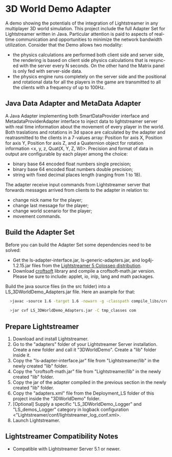 
3D World Demo Adapter
=====================


A demo showing the potentials of the integration of Lightstreamer in any multiplayer 3D world simulation. 
This project include the full Adapter Set for Lightstreamer written in Java. Particular attention is paid to aspects of real-time communication and opportunities to minimize the network bandwidth utilization. Consider that the Demo allows two modality:
- the physics calculations are performed both client side and server side, the rendering is based on client side physics calculations that is resync-ed with the server every N seconds. On the other hand the Matrix panel is only fed with server-side data.
- the physics engine runs completely on the server side and the positional and rotational data for all the players in the game are transmitted to all the clients with a frequency of up to 100Hz.

Java Data Adapter and MetaData Adapter
--------------------------------------

A Java Adapter implementing both SmartDataProvider interface and MetadataProviderAdapter interface to inject data to lightstreamer server with real time information about the movement of every player in the world.
Both traslations and rotations in 3d space are calculated by the adapter and reatrasmitted to the clients in a 7-values array: Position for axis X, Position for axis Y, Position for axis Z, and a Quaternion object for rotation information <x, y, z, Quat(X, Y, Z, W)>.
Precision and format of data in output are configurable by each player among the choice: 
- binary base 64 encoded float numbers single precision;
- binary base 64 encoded float numbers double precision;
- string with fixed decimal places length (ranging from 1 to 18).

The adapter receive input commands from Lightstreamer server that forwards messages arrived from clients to the adapter in relation to:
- change nick name for the player;
- change last message for the player;
- change world scenario for the player;
- movement commands.

Build the Adapter Set
---------------------

Before you can build the Adapter Set some dependencies need to be solved:

-  Get the ls-adapter-interface.jar, ls-generic-adapters.jar, and log4j-1.2.15.jar files from the [Lightstreamer 5 Colosseo distribution](http://www.lightstreamer.com/download).
-  Download [croftsoft](http://sourceforge.net/projects/croftsoft/files/) library and compile a croftsoft-math.jar version. Please be sure to include: applet, io, inlp, lang and math packages.

Build the java source files (in the src folder) into a LS_3DWorldDemo_Adapters.jar file. Here an axample for that:
```sh
  >javac -source 1.6 -target 1.6 -nowarn -g -classpath compile_libs/croftsoft/croftsoft-math.jar;compile_libs/ls-adapter-interface/ls-adapter-interface.jar;compile_libs/ls-generic-adapters/ls-generic-adapters.jar;compile_libs/log4j-1.2.15.jar -sourcepath src -d tmp_classes src/com/lightstreamer/adapters/DemoQuat3d/Move3dAdapter.java
  
  >jar cvf LS_3DWorldDemo_Adapters.jar -C tmp_classes com
```

Prepare Lightstreamer
---------------------

1.    Download and install Lightstreamer.
2.    Go to the "adapters" folder of your Lightstreamer Server installation. Create a new folder and call it "3DWorldDemo". Create a "lib" folder inside it.
3.    Copy the "ls-adapter-interface.jar" file from "Lightstreamer/lib" in the newly created "lib" folder.
4.    Copy the "croftsoft-math.jar" file from "Lightstreamer/lib" in the newly created "lib" folder.
5.    Copy the jar of the adapter compiled in the previous section in the newly created "lib" folder.
6.    Copy the "adapters.xml" file from the Deployment_LS folder of this project inside the "3DWorldDemo" folder.
7.    [Optional] Supply a specific "LS_3DWorldDemo_Logger" and "LS_demos_Logger" category in logback configuration <"Lightstreamer/conf/lightstreamer_log_conf.xml>.
8.    Launch Lightstreamer.


Lightstreamer Compatibility Notes
---------------------------------

- Compatible with Lightstreamer Server 5.1 or newer.